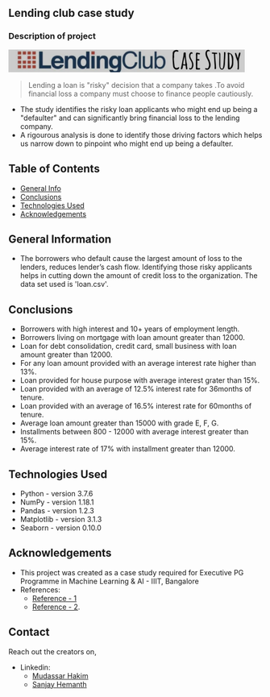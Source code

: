 ## Lending club case study 
### Description of project
![Lending club](https://github.com/MudassarHakim/IIITB-LendingClubCaseStudy/blob/main/lending_club%20image.PNG)
> Lending a loan is "risky" decision that a company takes .To avoid financial loss a company must choose to finance people cautiously.
 - The study identifies the risky loan applicants who might end up being a "defaulter" and can significantly bring financial loss to the lending company.
 - A rigourous analysis is done to identify those driving factors which helps us narrow down to pinpoint who might end up being a defaulter.


## Table of Contents
* [General Info](#general-information)
* [Conclusions](#conclusions)
* [Technologies Used](#technologies-used)
* [Acknowledgements](#acknowledgements)



## General Information
- The borrowers who default cause the largest amount of loss to the lenders, reduces lender’s cash flow. Identifying those risky applicants helps in cutting down the amount of credit loss to the organization. The data set used is 'loan.csv'.


## Conclusions
* Borrowers with high interest and 10+ years of employment length.
* Borrowers living on mortgage with loan amount greater than 12000.
* Loan for debt consolidation, credit card, small business with loan amount greater than 12000.
* For any loan amount provided with an average interest rate higher than 13%.
* Loan provided for house purpose with average interest grater than 15%.
* Loan provided with an average of 12.5% interest rate for 36months of tenure.
* Loan provided with an average of 16.5% interest rate for 60months of tenure.
* Average loan amount greater than 15000 with grade E, F, G.
* Installments between 800 - 12000 with average interest greater than 15%.
* Average interest rate of 17% with installment greater than 12000.


## Technologies Used
- Python - version 3.7.6
- NumPy - version 1.18.1
- Pandas - version 1.2.3
- Matplotlib - version 3.1.3
- Seaborn - version 0.10.0


## Acknowledgements
- This project was created as a case study required for Executive PG Programme in Machine Learning & AI - IIIT, Bangalore
- References:
    - [Reference - 1](https://www.lendingclub.com/loans/resource-center/what-to-do-if-declined)
    - [Reference - 2](https://www.researchgate.net/publication/340395124_Project_Lending_Club_Data_Analysis).


## Contact
Reach out the creators on,
- Linkedin:
    - [Mudassar Hakim](https://www.linkedin.com/in/mudassar-ahamer-hakim-281b8b9/)
    - [Sanjay Hemanth](https://www.linkedin.com/in/sanjay-hemanth-108ba6267/)

